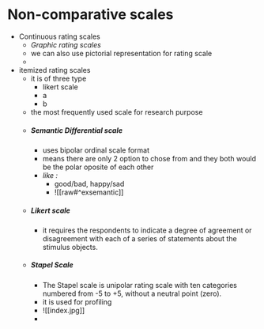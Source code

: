 # Non-comparative scales
- Continuous rating scales
	- *Graphic rating scales*
	- we can also use pictorial representation for rating scale
	- 
- itemized rating scales
	- it is of three type
		- likert scale
		- a
		- b
	- the most frequently used scale for research purpose
	- ##### Semantic Differential scale
		- uses bipolar ordinal scale format
		- means there are only 2 option to chose from and they both would be the polar oposite of each other
		- *like :*
			- good/bad, happy/sad
			- ![[raw#^exsemantic]]
	- ##### Likert scale
		- it requires the respondents to indicate a degree of agreement or disagreement with each of a series of statements about the stimulus objects.
	- ##### Stapel Scale
		- The Stapel scale is unipolar rating scale with ten categories numbered from -5 to +5, without a neutral point (zero). 
		- it is used for profiling
		- ![[index.jpg]]
		- 












